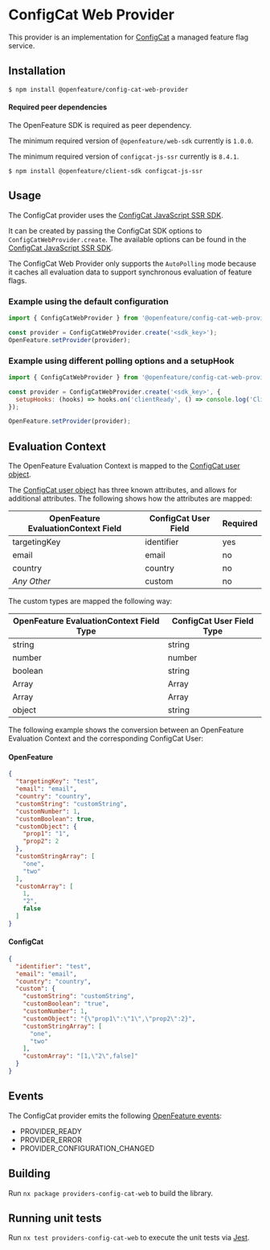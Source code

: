 # ConfigCat Web Provider

This provider is an implementation for [ConfigCat](https://configcat.com) a managed feature flag service.

## Installation

```
$ npm install @openfeature/config-cat-web-provider
```

#### Required peer dependencies

The OpenFeature SDK is required as peer dependency.

The minimum required version of `@openfeature/web-sdk` currently is `1.0.0`.

The minimum required version of `configcat-js-ssr` currently is `8.4.1`.

```
$ npm install @openfeature/client-sdk configcat-js-ssr
```

## Usage

The ConfigCat provider uses the [ConfigCat JavaScript SSR SDK](https://configcat.com/docs/sdk-reference/js-ssr/).

It can be created by passing the ConfigCat SDK options to ```ConfigCatWebProvider.create```.
The available options can be found in the [ConfigCat JavaScript SSR SDK](https://configcat.com/docs/sdk-reference/js-ssr/#creating-the-configcat-client).

The ConfigCat Web Provider only supports the `AutoPolling` mode because it caches all evaluation data to support synchronous evaluation of feature flags.

### Example using the default configuration

```javascript
import { ConfigCatWebProvider } from '@openfeature/config-cat-web-provider';

const provider = ConfigCatWebProvider.create('<sdk_key>');
OpenFeature.setProvider(provider);
```

### Example using different polling options and a setupHook

```javascript
import { ConfigCatWebProvider } from '@openfeature/config-cat-web-provider';

const provider = ConfigCatWebProvider.create('<sdk_key>', {
  setupHooks: (hooks) => hooks.on('clientReady', () => console.log('Client is ready!')),
});

OpenFeature.setProvider(provider);
```

## Evaluation Context

The OpenFeature Evaluation Context is mapped to the [ConfigCat user object](https://configcat.com/docs/advanced/user-object/).

The [ConfigCat user object](https://configcat.com/docs/advanced/user-object/) has three known attributes,
and allows for additional attributes.
The following shows how the attributes are mapped:

| OpenFeature EvaluationContext Field | ConfigCat User Field | Required |
|-------------------------------------|----------------------|----------|
| targetingKey                        | identifier           | yes      |
| email                               | email                | no       |
| country                             | country              | no       |
| _Any Other_                         | custom               | no       |

The custom types are mapped the following way:

| OpenFeature EvaluationContext Field Type | ConfigCat User Field Type |
|------------------------------------------|---------------------------|
| string                                   | string                    |
| number                                   | number                    |
| boolean                                  | string                    |
| Array<string>                            | Array<string>             |
| Array                                    | Array                     |
| object                                   | string                    |

The following example shows the conversion between an OpenFeature Evaluation Context and the corresponding ConfigCat
User:

#### OpenFeature

```json
{
  "targetingKey": "test",
  "email": "email",
  "country": "country",
  "customString": "customString",
  "customNumber": 1,
  "customBoolean": true,
  "customObject": {
    "prop1": "1",
    "prop2": 2
  },
  "customStringArray": [
    "one",
    "two"
  ],
  "customArray": [
    1,
    "2",
    false
  ]
}
```

#### ConfigCat

```json
{
  "identifier": "test",
  "email": "email",
  "country": "country",
  "custom": {
    "customString": "customString",
    "customBoolean": "true",
    "customNumber": 1,
    "customObject": "{\"prop1\":\"1\",\"prop2\":2}",
    "customStringArray": [
      "one",
      "two"
    ],
    "customArray": "[1,\"2\",false]"
  }
}
```

## Events

The ConfigCat provider emits the
following [OpenFeature events](https://openfeature.dev/specification/types#provider-events):

- PROVIDER_READY
- PROVIDER_ERROR
- PROVIDER_CONFIGURATION_CHANGED

## Building

Run `nx package providers-config-cat-web` to build the library.

## Running unit tests

Run `nx test providers-config-cat-web` to execute the unit tests via [Jest](https://jestjs.io).
